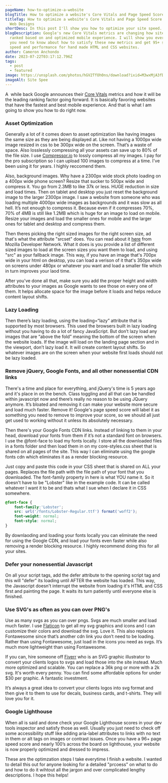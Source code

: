 ```yaml
---
pageName: how-to-optimize-a-website
blogTitle: How to optimize a website's Core Vitals and Page Speed Score
titleTag: How to optimize a website's Core Vitals and Page Speed Score | Alamo
  Web Designs
shortDesc: In this post I'll show you how to optimize your site speed.
blogDescription: Google's new Core Vitals metrics are changing how sites get
  ranked based on and optimized mobile experience. I will show you everything
  you need to know about how to satisfy these new metrics and get 95+ scores on
  speed and performance for hand made HTML and CSS websites.
author: Cameron Anchondo
date: 2023-07-22T03:17:12.796Z
tags:
  - post
  - featured
image: https://unsplash.com/photos/hGV2TfOh0ns/download?ixid=M3wxMjA3fDB8MXxzZWFyY2h8Njd8fHdlYnNpdGUlMjBzcGVlZHxlbnwwfDB8fHwxNjg5OTk2MzAzfDA&force=true&w=640
imageAlt: Site Spee
---
```

A  while back Google announces their [Core Vitals](https://web.dev/vitals/) metrics and how it will be the leading ranking factor going forward. It is basically favoring websites that have the fastest and best mobile experience. And that is what I am going to show you how to do right now.

<h3 class="blog-h3">Asset Optimization</h3>

Generally a lot of it comes down to asset optimization like having images the same size as they are being displayed at. Like not having a 1000px wide image resized in css to be 300px wide on the screen. That’s a waste of space. Also losslessly compressing all your assets can save up to 80% of the file size. I use [Compressor.io](https://compressor.io/) to lossly compress all my images. I pay for the pro subscription so I can upload 100 images to compress at a time. I've been using it for years. I highly reccomend them.

Also, background images. Why have a 2300px wide stock photo loading on a 400px wide phone screen? Resize that sucker to 500px wide and compress it. You go from 2.3MB to like 37k or less. HUGE reduction in size and load times. Then on tablet and desktop you just reset the background image to the larger 2300px image. I saw a website from someone who was loading multiple 4000px wide images as backgrounds and it was slow as all hell. It’s not enough to compress it. Because even if it compresses 70%, 70% of 4MB is still like 1.2MB which is huge for an image to load on mobile. Resize your images and load the smaller ones for mobile and the larger ones for tablet and desktop and compress them.

Then theres picking the right sized images for the right screen size, ad that's what the attribute "srcset" does. You can read about it [here](https://developer.mozilla.org/en-US/docs/Learn/HTML/Multimedia_and_embedding/Responsive_images) from Mozilla Developer Network. What it does is you provide a list of different sized images to load at the screen sizes you want them to load, and using "src" as your fallback image. This way, if you have an image that's 700px wide in your html on desktop, you can load a verison of it that's 350px wide on screens under 480px or whatever you want and load a smaller file which in turn improves your laod time.

After you've done all that, make sure you add the proper height and width attributes to your images as Google wants to see those on every one of them. It helps allocate space for the image before it loads and helps reduce content layout shifts.

<h3 class="blog-h3">Lazy Loading</h3>

Then there’s lazy loading, using the loading=“lazy” attribute that is supported by most browsers. This used the browsers built in lazy loading without you having to do a lot of fancy JavaScript. But don’t lazy load any images that are “above the fold” meaning the bottom of the screen when the website loads. If the image will load on the landing page section and in the viewport, don’t lazy load it. It will create content layout shifts. So whatever images are on the screen when your website first loads should not be lazy loaded.

<h3 class="blog-h3">Remove jQuery, Google Fonts, and all other nonessential CDN links</h3>

There's a time and place for everything, and jQuery's time is 5 years ago and it's place in on the bench. Class toggling and all that can be handled within javascript now and there’s really no reason to be using JQuery anymore. It’s bloated and removing it can make your website more secure and load much faster. Remove it! Google's page speed score will label it as something you need to remove to improve your score, so we should all just get used to working without it unless its absolutely necessary.

Then there's your Google Fonts CDN links. Instead of linking to them in your head, download your fonts from them if it’s not a standard font on browsers. I use the @font-face to load my fonts locally. I store all the downloaded files in a fonts folder snd then load them in on my core-styles.css sheet that is shared on all pages of the site. This way I can eliminate using the google fonts cdn which eliminates it as a render blocking resource.

Just copy and paste this code in your CSS sheet that is shared on ALL your pages. Replaces the file path with the file path of your font that you downloaded. The font-family property in here is what YOU name it. So it doesn't have to be "Lobster" like in the example code. It can be called whatever I want it to be and thats what I sue when I declare it in CSS somewhere.



```css
@font-face {
    font-family:'Lobster';
    src: url('/fonts/Lobster-Regular.ttf') format('woff2');
    font-weight: normal;
    font-style: normal;
}
```

By downlaoding and loading your fonts locally you can eliminate the need for using the Google CDN, and load your fonts even faster while also removing a render blocking resource. I highly recommend doing this for all your sites.

<h3 class="blog-h3">Defer your nonessential Javascript</h3>

On all your script tags, add the defer attribute to the opening script tag and this will "defer" its loading until AFTER the website has loaded. This way, the Javascript doesn't interrupt the website from loading it's HTML and CSS first and painting the page. It waits its turn patiently until everyone else is finished.

<h3 class="blog-h3">Use SVG's as often as you can over PNG's</h3>

Use as many svgs as you can over pngs. Svgs are much smaller and load much faster. I use [Flaticon](https://www.flaticon.com/) to get all my svg graphics and icons and I can customize their colors and download the svg. Love it. This also replaces Fontawesome since that’s another cdn link you don’t need to be loading. Rather than using Fontawesome, just load in the icons you need as svgs. It’s much more lightweight than using Fontawesome.

If you can, hire someone off [Fiverr](https://www.fiverr.com/) who is an SVG graphic illustrator to convert your clients logos to svgs and load those into the site instead. Much more optimized and scalable. You can replace a 36k png or more with a 2k svg. It's worth every penny. You can find some affordable options for under $30 per graphic. A fantastic investment.

It’s always a great idea to convert your clients logos into svg format and then give it to them to use for decals, business cards, and t-shirts. They will love you for it.

<h3 class="blog-h3">Google Lighthouse</h3>

When all is said and done check your Google Lighthouse scores in your dev tools inspector and satisfy those as well. Usually you just need to check off some accessibility stuff like adding aria-label attributes to links with no text in them or alt tags on images or contrast issues. Once you have a 96+ page speed score and nearly 100’s across the board on lighthouse, your website is now properly optimized and dressed to impress.

These are the optimzation steps I take everytime I finish a website. I wanted to detail this out for anyone looking for a detailed "prcoess" on what to do and how to do it wihtout all the jargon and over complicated lengthy descriptions. I hope this helps!
